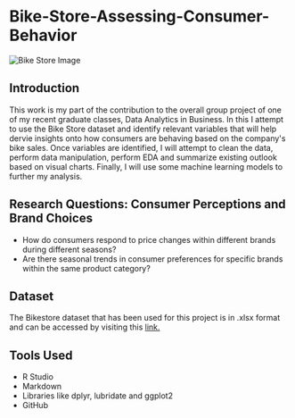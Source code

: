 # Bike-Store-Assessing-Consumer-Behavior
![Bike Store Image](https://github.gatech.edu/storage/user/81399/files/2edb6ace-a6f2-49b7-a8a9-dfc6ac891ec1)

## Introduction
This work is my part of the contribution to the overall group project of one of my recent graduate classes, Data Analytics in Business. In this I attempt to use the Bike Store dataset and identify relevant variables that will help dervie insights onto how consumers are behaving based on the company's bike sales. Once variables are identified, I will attempt to clean the data, perform data manipulation, perform EDA and summarize existing outlook based on visual charts. Finally, I will use some machine learning models to further my analysis.

## Research Questions: Consumer Perceptions and Brand Choices
* How do consumers respond to price changes within different brands during different seasons? 
* Are there seasonal trends in consumer preferences for specific brands within the same product category? 

## Dataset
The Bikestore dataset that has been used for this project is in .xlsx format and can be accessed by visiting this [link.](https://www.dropbox.com/scl/fi/qeryxtbnwie2trhw254qa/BikeStore_ADS-1.xlsx?rlkey=9nrd55mhpkg8l5pmmjkizcjuh&dl=0)

## Tools Used
* R Studio
* Markdown
* Libraries like dplyr, lubridate and ggplot2
* GitHub


